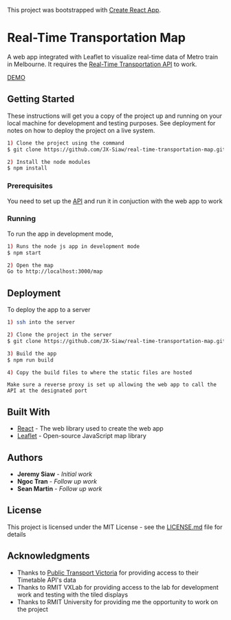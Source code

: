 This project was bootstrapped with [Create React App](https://github.com/facebook/create-react-app).

# Real-Time Transportation Map

A web app integrated with Leaflet to visualize real-time data of Metro train in Melbourne. It requires the [Real-Time Transportation API](https://github.com/JX-Siaw/real-time-transportation-api) to work.

[DEMO](https://xephiz.dev/map)

## Getting Started

These instructions will get you a copy of the project up and running on your local machine for development and testing purposes. See deployment for notes on how to deploy the project on a live system.

```bash
1) Clone the project using the command
$ git clone https://github.com/JX-Siaw/real-time-transportation-map.git

2) Install the node modules
$ npm install
```

### Prerequisites

You need to set up the [API](https://github.com/JX-Siaw/real-time-transportation-api) and run it in conjuction with the web app to work

### Running

To run the app in development mode,

```bash
1) Runs the node js app in development mode
$ npm start

2) Open the map
Go to http://localhost:3000/map
```

## Deployment

To deploy the app to a server
```bash
1) ssh into the server

2) Clone the project in the server
$ git clone https://github.com/JX-Siaw/real-time-transportation-map.git

3) Build the app
$ npm run build

4) Copy the build files to where the static files are hosted
```
``
Make sure a reverse proxy is set up allowing the web app to call the API at the designated port
``

## Built With

* [React](https://reactjs.org/) - The web library used to create the web app
* [Leaflet](https://leafletjs.com/) - Open-source JavaScript map library

## Authors

* **Jeremy Siaw** - *Initial work*
* **Ngoc Tran** - *Follow up work*
* **Sean Martin** - *Follow up work*

## License

This project is licensed under the MIT License - see the [LICENSE.md](LICENSE.md) file for details

## Acknowledgments

* Thanks to [Public Transport Victoria](https://www.ptv.vic.gov.au/footer/about-ptv/digital-tools-and-updates/) for providing access to their Timetable API's data 
* Thanks to RMIT VXLab for providing access to the lab for development work and testing with the tiled displays
* Thanks to RMIT University for providing me the opportunity to work on the project

